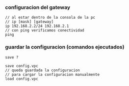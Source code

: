 
### configuracion del gateway 

```
// al estar dentro de la consola de la pc
// ip [mask] [gateway]
ip 192.168.2.2/24 192.168.2.1
// con ping verificamos conectividad
ping 

```



### guardar la configuracion (comandos ejecutados)

```
save ?

save config.vpc
// queda guardada la configuracion
// para cargar la configuracion manualmente
load config.vpc
```

###